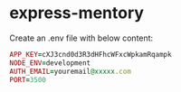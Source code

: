 # express-mentory

Create an .env file with below content:
```rb
APP_KEY=cXJ3cnd0d3R3dHFhcWFxcWpkamRqampk
NODE_ENV=development
AUTH_EMAIL=youremail@xxxxx.com
PORT=3500
```
